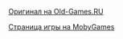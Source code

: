 [Оригинал на Old-Games.RU](https://www.old-games.ru/game/1549.html)

[Страница игры на MobyGames](https://www.mobygames.com/game/498/blockout/)